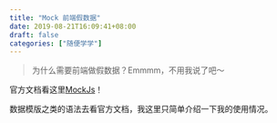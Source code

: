 ```yaml
---
title: "Mock 前端假数据"
date: 2019-08-21T16:09:41+08:00
draft: false
categories: ["随便学学"]
---
```


> 为什么需要前端做假数据？Emmmm，不用我说了吧～  

官方文档看这里[MockJs](http://mockjs.com/)！  

数据模版之类的语法去看官方文档，我这里只简单介绍一下我的使用情况。  



